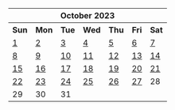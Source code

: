 <table align="center" border="0" cellpadding="0" cellspacing="0" class="month">
 <tr>
  <th class="month" colspan="7">
   October 2023
  </th>
 </tr>
 <tr>
  <th class="sun">
   Sun
  </th>
  <th class="mon">
   Mon
  </th>
  <th class="tue">
   Tue
  </th>
  <th class="wed">
   Wed
  </th>
  <th class="thu">
   Thu
  </th>
  <th class="fri">
   Fri
  </th>
  <th class="sat">
   Sat
  </th>
 </tr>
 <tr>
  <td class="sun">
   <a href="20231001.py">
    1
   </a>
  </td>
  <td class="mon">
   <a href="20231002.py">
    2
   </a>
  </td>
  <td class="tue">
   <a href="20231003.py">
    3
   </a>
  </td>
  <td class="wed">
   <a href="20231004.py">
    4
   </a>
  </td>
  <td class="thu">
   <a href="20231005.py">
    5
   </a>
  </td>
  <td class="fri">
   <a href="20231006.py">
    6
   </a>
  </td>
  <td class="sat">
   <a href="20231007.py">
    7
   </a>
  </td>
 </tr>
 <tr>
  <td class="sun">
   <a href="20231008.py">
    8
   </a>
  </td>
  <td class="mon">
   <a href="20231009.py">
    9
   </a>
  </td>
  <td class="tue">
   <a href="20231010.py">
    10
   </a>
  </td>
  <td class="wed">
   <a href="20231011.py">
    11
   </a>
  </td>
  <td class="thu">
   <a href="20231012.py">
    12
   </a>
  </td>
  <td class="fri">
   <a href="20231013.py">
    13
   </a>
  </td>
  <td class="sat">
   <a href="20231014.py">
    14
   </a>
  </td>
 </tr>
 <tr>
  <td class="sun">
   <a href="20231015.py">
    15
   </a>
  </td>
  <td class="mon">
   <a href="20231016.py">
    16
   </a>
  </td>
  <td class="tue">
   <a href="20231017.py">
    17
   </a>
  </td>
  <td class="wed">
   <a href="20231018.py">
    18
   </a>
  </td>
  <td class="thu">
   <a href="20231019.py">
    19
   </a>
  </td>
  <td class="fri">
   <a href="20231020.py">
    20
   </a>
  </td>
  <td class="sat">
   <a href="20231021.py">
    21
   </a>
  </td>
 </tr>
 <tr>
  <td class="sun">
   <a href="20231022.py">
    22
   </a>
  </td>
  <td class="mon">
   <a href="20231023.py">
    23
   </a>
  </td>
  <td class="tue">
   <a href="20231024.py">
    24
   </a>
  </td>
  <td class="wed">
   <a href="20231025.py">
    25
   </a>
  </td>
  <td class="thu">
   <a href="20231026.py">
    26
   </a>
  </td>
  <td class="fri">
   <a href="20231027.py">
    27
   </a>
  </td>
  <td class="sat">
   28
  </td>
 </tr>
 <tr>
  <td class="sun">
   29
  </td>
  <td class="mon">
   30
  </td>
  <td class="tue">
   31
  </td>
  <td class="noday">
  </td>
  <td class="noday">
  </td>
  <td class="noday">
  </td>
  <td class="noday">
  </td>
 </tr>
</table>
